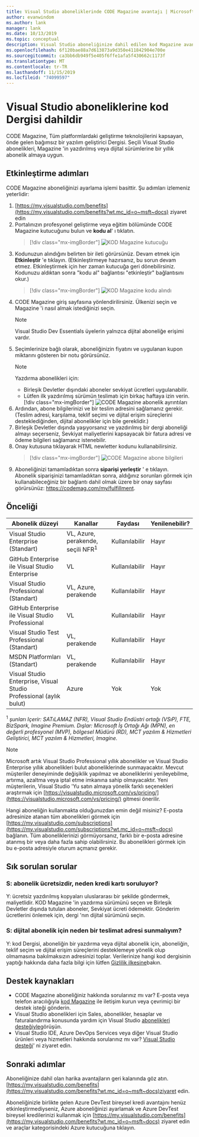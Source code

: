 ```yaml
---
title: Visual Studio aboneliklerinde CODE Magazine avantajı | Microsoft Docs
author: evanwindom
ms.author: lank
manager: lank
ms.date: 10/13/2019
ms.topic: conceptual
description: Visual Studio aboneliğinize dahil edilen kod Magazine avantajı hakkında bilgi edinin.
ms.openlocfilehash: 6f120bae88a7d613873a9d350e411842904e700e
ms.sourcegitcommit: ca3bb6db949f5e405f6ffe1afa5f430662c1173f
ms.translationtype: MT
ms.contentlocale: tr-TR
ms.lasthandoff: 11/15/2019
ms.locfileid: "74099597"
---
```

# <a name="code-magazine-included-in-visual-studio-subscriptions"></a>Visual Studio aboneliklerine kod Dergisi dahildir

CODE Magazine, Tüm platformlardaki geliştirme teknolojilerini kapsayan, önde gelen bağımsız bir yazılım geliştirici Dergisi.  Seçili Visual Studio abonelikleri, Magazine 'in yazdırılmış veya dijital sürümlerine bir yıllık abonelik almaya uygun.

## <a name="activation-steps"></a>Etkinleştirme adımları
CODE Magazine aboneliğinizi ayarlama işlemi basittir.  Şu adımları izlemeniz yeterlidir:

1. [https://my.visualstudio.com/benefits](https://my.visualstudio.com/benefits?wt.mc_id=o~msft~docs) ziyaret edin
2. Portalınızın profesyonel geliştirme veya eğitim bölümünde CODE Magazine kutucuğunu bulun ve **kodu al**' ı tıklatın.
   > [!div class="mx-imgBorder"]
   > ![KOD Magazine kutucuğu](_img/vs-code-magazine/vs-code-magazine-tile.png "KOD Magazine kutucuğu")
3. Kodunuzun alındığını belirten bir ileti görürsünüz.  Devam etmek için **Etkinleştir** 'e tıklayın.  (Etkinleştirmeye hazırsanız, bu sorun devam etmez.  Etkinleştirmek için her zaman kutucuğa geri dönebilirsiniz.  Kodunuzu aldıktan sonra "kodu al" bağlantısı "etkinleştir" bağlantısını okur.)
   > [!div class="mx-imgBorder"]
   > ![KOD Magazine kodu alındı](_img/vs-code-magazine/vs-code-magazine-success.png "Kod başarıyla alındı")
4. CODE Magazine giriş sayfasına yönlendirilirsiniz. Ülkenizi seçin ve Magazine 'i nasıl almak istediğinizi seçin. 
   > [!NOTE]
   > Visual Studio Dev Essentials üyelerin yalnızca dijital aboneliğe erişimi vardır. 
5. Seçimlerinize bağlı olarak, aboneliğinizin fiyatını ve uygulanan kupon miktarını gösteren bir notu görürsünüz.
   > [!NOTE]
   > Yazdırma abonelikleri için:
   > - Birleşik Devletler dışındaki aboneler sevkiyat ücretleri uygulanabilir. 
   > - Lütfen ilk yazdırılmış sürümün teslimatı için birkaç haftaya izin verin.
      > [!div class="mx-imgBorder"]
      > ![CODE Magazine abonelik ayrıntıları](_img/vs-code-magazine/vs-code-magazine-details.png "Abonelik ayrıntıları ve fiyat")
6. Ardından, abone bilgilerinizi ve bir teslim adresini sağlamanız gerekir.  (Teslim adresi, karşılama, teklif seçimi ve dijital erişim süreçlerini desteklediğinden, dijital abonelikler için bile gereklidir.)
7. Birleşik Devletler dışında yaşıyorsanız ve yazdırılmış bir dergi aboneliği almayı seçerseniz, Sevkiyat maliyetlerini kapsayacak bir fatura adresi ve ödeme bilgileri sağlamanız istenebilir. 
8. Onay kutusuna tıklayarak HTML newletter kodunu kullanabilirsiniz.
   > [!div class="mx-imgBorder"]
   > ![CODE Magazine abone bilgileri](_img/vs-code-magazine/vs-code-magazine-subscriber-info.png "Abone bilgileri ve teslim adresi")
9. Aboneliğinizi tamamladıktan sonra **siparişi yerleştir** ' e tıklayın.  
Abonelik siparişinizi tamamladıktan sonra, aldığınız sorunları görmek için kullanabileceğiniz bir bağlantı dahil olmak üzere bir onay sayfası görürsünüz: https://codemag.com/my/fulfillment. 

## <a name="eligibility"></a>Önceliği
| Abonelik düzeyi                                                 |     Kanallar                                            | Faydası                                                          | Yenilenebilir?    |
|--------------------------------------------------------------------|---------------------------------------------------------|------------------------------------------------------------------|---------------|
| Visual Studio Enterprise (Standart)   | VL, Azure, perakende, seçili NFR<sup>1</sup> | Kullanılabilir       |  Hayır          |
| GitHub Enterprise ile Visual Studio Enterprise   | VL| Kullanılabilir       |  Hayır          |
| Visual Studio Professional (Standart) | VL, Azure, perakende                                       | Kullanılabilir                                                            |  Hayır          |
| GitHub Enterprise ile Visual Studio Professional | VL                                      | Kullanılabilir                                                            |  Hayır          |
| Visual Studio Test Professional (Standart)                         | VL, perakende                                              | Kullanılabilir                                             |  Hayır          |
| MSDN Platformları (Standart)                                          | VL, perakende                                              | Kullanılabilir                                              |  Hayır          |
| Visual Studio Enterprise, Visual Studio Professional (aylık bulut) | Azure | Yok | Yok |

<sup>1</sup>  *şunları Içerir: SATıLAMAZ (NFR), Visual Studio Endüstri ortağı (VSıP), FTE, BizSpark, Imagine Premium.  Dışlar: Microsoft İş Ortağı Ağı (MPN), en değerli profesyonel (MVP), bölgesel Müdürü (RD), MCT yazılım & Hizmetleri Geliştirici, MCT yazılım & Hizmetleri, Imagine.*

> [!NOTE]
> Microsoft artık Visual Studio Professional yıllık abonelikler ve Visual Studio Enterprise yıllık abonelikleri bulut aboneliklerinde sunmayacaktır. Mevcut müşteriler deneyiminde değişiklik yapılmaz ve aboneliklerini yenileyebilme, artırma, azaltma veya iptal etme imkanına sahip olmayacaktır. Yeni müşterilerin, Visual Studio 'Yu satın almaya yönelik farklı seçenekleri araştırmak için [https://visualstudio.microsoft.com/vs/pricing/](https://visualstudio.microsoft.com/vs/pricing/) gitmesi önerilir.

Hangi aboneliğin kullanmakta olduğunuzdan emin değil misiniz?  E-posta adresinize atanan tüm abonelikleri görmek için [https://my.visualstudio.com/subscriptions](https://my.visualstudio.com/subscriptions?wt.mc_id=o~msft~docs) bağlanın. Tüm aboneliklerinizi görmüyorsanız, farklı bir e-posta adresine atanmış bir veya daha fazla sahip olabilirsiniz.  Bu abonelikleri görmek için bu e-posta adresiyle oturum açmanız gerekir.

## <a name="frequently-asked-questions"></a>Sık sorulan sorular
### <a name="q-if-the-subscription-is-free-why-am-i-being-asked-for-a-credit-card"></a>S: abonelik ücretsizdir, neden kredi kartı soruluyor?  
Y: ücretsiz yazdırılmış kopyaları uluslararası bir şekilde göndermek, maliyetlidir.  KOD Magazine 'in yazdırma sürümünü seçen ve Birleşik Devletler dışında tutulan aboneler, Sevkiyat ücreti ödemektir. Gönderim ücretlerini önlemek için, dergi 'nın dijital sürümünü seçin. 

### <a name="q-why-do-i-need-to-provide-a-delivery-address-for-a-digital-subscription"></a>S: dijital abonelik için neden bir teslimat adresi sunmalıyım?
Y: kod Dergisi, aboneliğin bir yazdırma veya dijital abonelik için, aboneliğin, teklif seçim ve dijital erişim süreçlerini desteklemeye yönelik olup olmamasına bakılmaksızın adresinizi toplar.  Verilerinize hangi kod dergisinin yaptığı hakkında daha fazla bilgi için lütfen [Gizlilik ilkesine](https://www.codemag.com/Home/Privacy)bakın.

## <a name="support-resources"></a>Destek kaynakları
- CODE Magazine aboneliğiniz hakkında sorularınız mı var?  E-posta veya telefon aracılığıyla [kod Magazine](https://www.codemag.com/contact) ile iletişim kurun veya çevrimiçi bir destek isteği gönderin.
- Visual Studio abonelikleri için Sales, abonelikler, hesaplar ve faturalandırma konusunda yardım için Visual Studio [abonelikleri desteğiyle](https://visualstudio.microsoft.com/subscriptions/support/)görüşün.
- Visual Studio IDE, Azure DevOps Services veya diğer Visual Studio ürünleri veya hizmetleri hakkında sorularınız mı var?  [Visual Studio desteği](https://visualstudio.microsoft.com/support/)' ni ziyaret edin.

## <a name="next-steps"></a>Sonraki adımlar
Aboneliğinize dahil olan harika avantajların geri kalanında göz atın. [https://my.visualstudio.com/benefits](https://my.visualstudio.com/benefits?wt.mc_id=o~msft~docs)ziyaret edin.

Aboneliğinizle birlikte gelen Azure DevTest bireysel kredi avantajını henüz etkinleştirmediyseniz, Azure aboneliğinizi ayarlamak ve Azure DevTest bireysel kredilerinizi kullanmak için [https://my.visualstudio.com/benefits](https://my.visualstudio.com/benefits?wt.mc_id=o~msft~docs) ziyaret edin ve araçlar kategorisindeki Azure kutucuğuna tıklayın.
